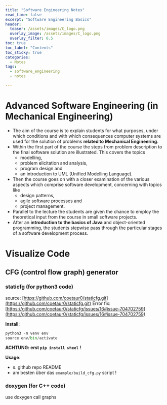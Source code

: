 ```yaml
---
title: "Software Engineering Notes"
read_time: false
excerpt: "Software Engineering Basics"
header:
  teaser: /assets/images/C_logo.png
  overlay_image: /assets/images/C_logo.png
  overlay_filter: 0.5 
toc: true
toc_label: "Contents"
toc_sticky: true
categories:
  - Notes
tags:
  - software_engineering
  - notes

---
```


# Advanced Software Engineering (in Mechanical Engineering)

- The aim of the course is to explain students for what purposes, under which conditions and with which consequences computer systems are used for the solution of problems **related to Mechanical Engineering**.
- Within the first part of the course the steps from problem description to the final software solution are illustrated. This covers the topics 
    - modelling, 
    - problem elicitation and analysis, 
    - program design and 
    - an introduction to UML (Unified Modelling Language). 
- Then the course goes on with a closer examination of the various aspects which comprise software development, concerning with topics like 
    - design patterns, 
    - agile software processes and 
    - project management. 
- Parallel to the lecture the students are given the chance to employ the theoretical input from the course in small software projects. 
- After an **introduction to the basics of Java** and object-oriented programming, the students stepwise pass through the particular stages of a software development process.

# Visualize Code

## CFG (control flow graph) generator

### staticfg (for python3 code)

source: [https://github.com/coetaur0/staticfg.git](https://github.com/coetaur0/staticfg.git)
Error fix: [https://github.com/coetaur0/staticfg/issues/16#issue-704702759](https://github.com/coetaur0/staticfg/issues/16#issue-704702759)

**Install**:

```python
python3 -m venv env
source env/bin/activate
```

**ACHTUNG: erst `pip install wheel` !**

**Usage**:

- s. github repo README
- am besten über das `example/build_cfg.py` script !

### doxygen (for C++ code)

use doxygen call graphs
